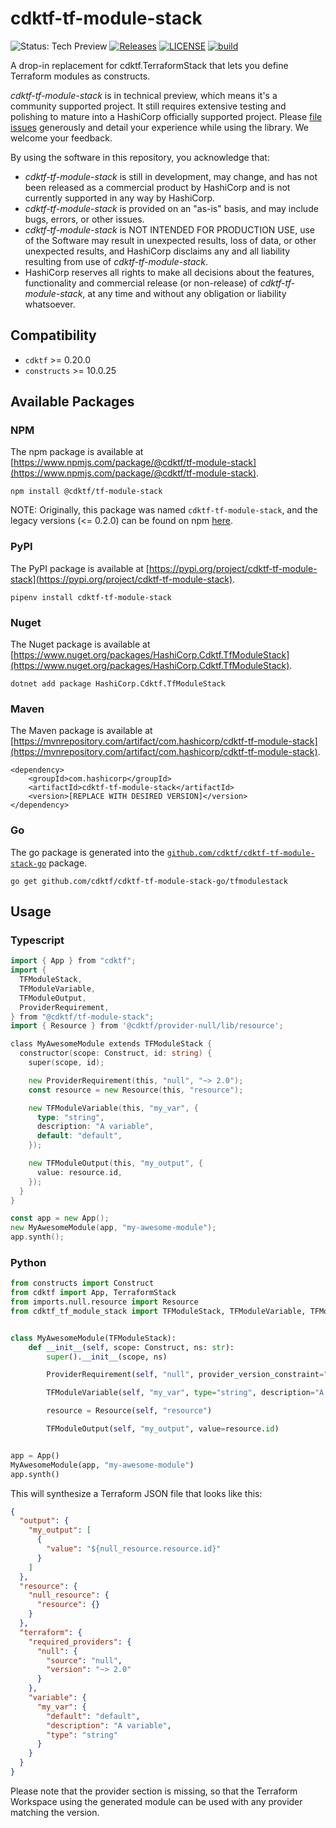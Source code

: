 # cdktf-tf-module-stack

![Status: Tech Preview](https://img.shields.io/badge/status-experimental-EAAA32) [![Releases](https://img.shields.io/github/release/cdktf/cdktf-tf-module-stack.svg)](https://github.com/cdktf/cdktf-tf-module-stack/releases)
[![LICENSE](https://img.shields.io/github/license/cdktf/cdktf-tf-module-stack.svg)](https://github.com/cdktf/cdktf-tf-module-stack/blob/main/LICENSE)
[![build](https://github.com/cdktf/cdktf-tf-module-stack/actions/workflows/build.yml/badge.svg)](https://github.com/cdktf/cdktf-tf-module-stack/actions/workflows/build.yml)

A drop-in replacement for cdktf.TerraformStack that lets you define Terraform modules as constructs.

*cdktf-tf-module-stack* is in technical preview, which means it's a community supported project. It still requires extensive testing and polishing to mature into a HashiCorp officially supported project. Please [file issues](https://github.com/cdktf/cdktf-tf-module-stack/issues/new/choose) generously and detail your experience while using the library. We welcome your feedback.

By using the software in this repository, you acknowledge that:

* *cdktf-tf-module-stack* is still in development, may change, and has not been released as a commercial product by HashiCorp and is not currently supported in any way by HashiCorp.
* *cdktf-tf-module-stack* is provided on an "as-is" basis, and may include bugs, errors, or other issues.
* *cdktf-tf-module-stack* is NOT INTENDED FOR PRODUCTION USE, use of the Software may result in unexpected results, loss of data, or other unexpected results, and HashiCorp disclaims any and all liability resulting from use of *cdktf-tf-module-stack*.
* HashiCorp reserves all rights to make all decisions about the features, functionality and commercial release (or non-release) of *cdktf-tf-module-stack*, at any time and without any obligation or liability whatsoever.

## Compatibility

* `cdktf` >= 0.20.0
* `constructs` >= 10.0.25

## Available Packages

### NPM

The npm package is available at [https://www.npmjs.com/package/@cdktf/tf-module-stack](https://www.npmjs.com/package/@cdktf/tf-module-stack).

`npm install @cdktf/tf-module-stack`

NOTE: Originally, this package was named `cdktf-tf-module-stack`, and the legacy versions (<= 0.2.0) can be found on npm [here](https://www.npmjs.com/package/cdktf-tf-module-stack).

### PyPI

The PyPI package is available at [https://pypi.org/project/cdktf-tf-module-stack](https://pypi.org/project/cdktf-tf-module-stack).

`pipenv install cdktf-tf-module-stack`

### Nuget

The Nuget package is available at [https://www.nuget.org/packages/HashiCorp.Cdktf.TfModuleStack](https://www.nuget.org/packages/HashiCorp.Cdktf.TfModuleStack).

`dotnet add package HashiCorp.Cdktf.TfModuleStack`

### Maven

The Maven package is available at [https://mvnrepository.com/artifact/com.hashicorp/cdktf-tf-module-stack](https://mvnrepository.com/artifact/com.hashicorp/cdktf-tf-module-stack).

```
<dependency>
    <groupId>com.hashicorp</groupId>
    <artifactId>cdktf-tf-module-stack</artifactId>
    <version>[REPLACE WITH DESIRED VERSION]</version>
</dependency>
```

### Go

The go package is generated into the [`github.com/cdktf/cdktf-tf-module-stack-go`](https://github.com/cdktf/cdktf-tf-module-stack-go) package.

`go get github.com/cdktf/cdktf-tf-module-stack-go/tfmodulestack`

## Usage

### Typescript

```go
import { App } from "cdktf";
import {
  TFModuleStack,
  TFModuleVariable,
  TFModuleOutput,
  ProviderRequirement,
} from "@cdktf/tf-module-stack";
import { Resource } from '@cdktf/provider-null/lib/resource';

class MyAwesomeModule extends TFModuleStack {
  constructor(scope: Construct, id: string) {
    super(scope, id);

    new ProviderRequirement(this, "null", "~> 2.0");
    const resource = new Resource(this, "resource");

    new TFModuleVariable(this, "my_var", {
      type: "string",
      description: "A variable",
      default: "default",
    });

    new TFModuleOutput(this, "my_output", {
      value: resource.id,
    });
  }
}

const app = new App();
new MyAwesomeModule(app, "my-awesome-module");
app.synth();
```

### Python

```python
from constructs import Construct
from cdktf import App, TerraformStack
from imports.null.resource import Resource
from cdktf_tf_module_stack import TFModuleStack, TFModuleVariable, TFModuleOutput, ProviderRequirement


class MyAwesomeModule(TFModuleStack):
    def __init__(self, scope: Construct, ns: str):
        super().__init__(scope, ns)

        ProviderRequirement(self, "null", provider_version_constraint="~> 2.0")

        TFModuleVariable(self, "my_var", type="string", description="A variable", default="default")

        resource = Resource(self, "resource")

        TFModuleOutput(self, "my_output", value=resource.id)


app = App()
MyAwesomeModule(app, "my-awesome-module")
app.synth()
```

This will synthesize a Terraform JSON file that looks like this:

```json
{
  "output": {
    "my_output": [
      {
        "value": "${null_resource.resource.id}"
      }
    ]
  },
  "resource": {
    "null_resource": {
      "resource": {}
    }
  },
  "terraform": {
    "required_providers": {
      "null": {
        "source": "null",
        "version": "~> 2.0"
      }
    },
    "variable": {
      "my_var": {
        "default": "default",
        "description": "A variable",
        "type": "string"
      }
    }
  }
}
```

Please note that the provider section is missing, so that the Terraform Workspace using the generated module can be used with any provider matching the version.
